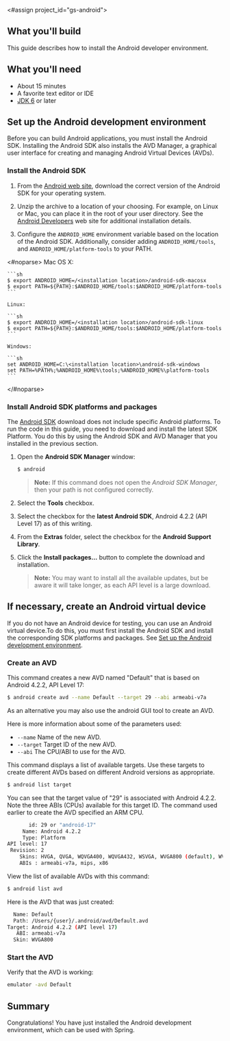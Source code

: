 <#assign project_id="gs-android">

What you'll build
-----------------

This guide describes how to install the Android developer environment.

What you'll need
----------------

 - About 15 minutes
 - A favorite text editor or IDE
 - [JDK 6][jdk] or later

[jdk]: http://www.oracle.com/technetwork/java/javase/downloads/index.html


<a name="android-dev-env"></a>
Set up the Android development environment
----------------------------------------------

Before you can build Android applications, you must install the Android SDK. Installing the Android SDK also installs the AVD Manager, a graphical user interface for creating and managing Android Virtual Devices (AVDs). 

### Install the Android SDK

1. From the [Android web site][sdk], download the correct version of the Android SDK for your operating system. 

2. Unzip the archive to a location of your choosing. For example, on Linux or Mac, you can place it in the root of your user directory. See the [Android Developers] web site for additional installation details.

3. Configure the `ANDROID_HOME` environment variable based on the location of the Android SDK. Additionally, consider adding `ANDROID_HOME/tools`, and  `ANDROID_HOME/platform-tools` to your PATH.

<#noparse>
    Mac OS X:

    ```sh
    $ export ANDROID_HOME=/<installation location>/android-sdk-macosx
    $ export PATH=${PATH}:$ANDROID_HOME/tools:$ANDROID_HOME/platform-tools
    ```

    Linux:

    ```sh
    $ export ANDROID_HOME=/<installation location>/android-sdk-linux
    $ export PATH=${PATH}:$ANDROID_HOME/tools:$ANDROID_HOME/platform-tools
    ```

    Windows:

    ```sh
    set ANDROID_HOME=C:\<installation location>\android-sdk-windows
    set PATH=%PATH%;%ANDROID_HOME%\tools;%ANDROID_HOME%\platform-tools
    ```
    
</#noparse>

### Install Android SDK platforms and packages

The [Android SDK][sdk] download does not include specific Android platforms. To run the code in this guide, you need to download and install the latest SDK Platform. You do this by using the Android SDK and AVD Manager that you installed in the previous section.

1. Open the **Android SDK Manager** window:

    ```sh
    $ android
    ```

    > **Note:** If this command does not open the *Android SDK Manager*, then your path is not configured correctly.

2. Select the **Tools** checkbox.

3. Select the checkbox for the **latest Android SDK**, Android 4.2.2 (API Level 17) as of this writing.

4. From the **Extras** folder, select the checkbox for the **Android Support Library**.

5. Click the **Install packages...** button to complete the download and installation.

    > **Note:** You may want to install all the available updates, but be aware it will take longer, as each API level is a large download.

<a name="android-virtual-device"></a>
If necessary, create an Android virtual device
----------------------------------------------

If you do not have an Android device for testing, you can use an Android virtual device.To do this, you must first install the Android SDK and install the corresponding SDK platforms and packages. See [Set up the Android development environment](#android-dev-env).

### Create an AVD

This command creates a new AVD named "Default" that is based on Android 4.2.2, API Level 17:

```sh
$ android create avd --name Default --target 29 --abi armeabi-v7a
```

As an alternative you may also use the android GUI tool to create an AVD.

Here is more information about some of the parameters used:

 - `--name` Name of the new AVD.
 - `--target` Target ID of the new AVD.
 - `--abi` The CPU/ABI to use for the AVD.

This command displays a list of available targets. Use these targets to create different AVDs based on different Android versions as appropriate.

```sh
$ android list target
```

You can see that the target value of "29" is associated with Android 4.2.2. Note the three ABIs (CPUs) available for this target ID. The command used earlier to create the AVD specified an ARM CPU.

```sh
       id: 29 or "android-17"
     Name: Android 4.2.2
     Type: Platform
API level: 17
 Revision: 2
    Skins: HVGA, QVGA, WQVGA400, WQVGA432, WSVGA, WVGA800 (default), WVGA854, WXGA720, WXGA800, WXGA800-7in
    ABIs : armeabi-v7a, mips, x86
```

View the list of available AVDs with this command:

```sh
$ android list avd
```

Here is the AVD that was just created:

```sh
  Name: Default
  Path: /Users/{user}/.android/avd/Default.avd
Target: Android 4.2.2 (API level 17)
   ABI: armeabi-v7a
  Skin: WVGA800
```

### Start the AVD

Verify that the AVD is working:

```sh
emulator -avd Default
```

Summary
-------

Congratulations! You have just installed the Android development environment, which can be used with Spring.


[sdk]: http://developer.android.com/sdk/index.html
[Android Developers]: http://developer.android.com/sdk/installing/index.html
[Platforms and Packages]: http://developer.android.com/sdk/installing/adding-packages.html
